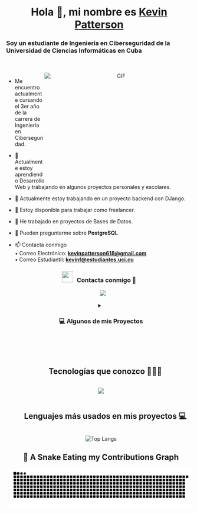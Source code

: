 <h1 align="center">Hola 👋, mi nombre es <a href="https://100rabhcsmc.github.io/Me.io/" target="blank">
Kevin Patterson</a></h1>
<h3 align="">Soy un estudiante de Ingeniería en Ciberseguridad de la Universidad de Ciencias Informáticas en Cuba </h3></br></br>

<a target="_blank" align="center">
  <img align="right" top="500" height="300" width="400" alt="GIF" src="https://media.giphy.com/media/SWoSkN6DxTszqIKEqv/giphy.gif">
</a>

- Me encuentro actualmente cursando el 3er año de la carrera de Ingeniería en Ciberseguridad.

- 🔭 Actualmente estoy aprendiendo Desarrollo Web y trabajando en algunos proyectos personales y escolares.

- 🌱 Actualmente estoy trabajando en un proyecto backend con DJango.

- 🤝  Estoy disponible para trabajar como freelancer.

- 📝 He trabajado en proyectos de Bases de Datos.

- 💬 Pueden preguntarme sobre **PostgreSQL**

- 📫 Contacta conmigo<br>
• Correo Electrónico: **kevinpatterson618@gmail.com**<br>
• Correo Estudiantil: **kevinf@estudiantes.uci.cu**

<!-- - 📄 Aquí te dejo mi CV <a href="#" >
<br/>-->

<h3 align="center" > <img src="https://media.giphy.com/media/iY8CRBdQXODJSCERIr/giphy.gif" width="30" height="30" style="margin-right: 10px;">Contacta conmigo 🤝 </h3>

<p align="center">

 <div align="center"  class="icons-social" style="margin-left: 10px;">
        <a style="margin-left: 10px;" target="_blank" href="https://github.com/KevPatterson">
		<img src="https://img.icons8.com/doodle/40/000000/github--v1.png"></a>

</p>


<!--- stats & Trophy (start) -->
 
<details><summary><h3>💻 Algunos de mis Proyectos</h3></summary>

----
	
<div>
  <p align="center">
	  	  <!-- Proyecto Web Backend: Gestión de Recetas de Comida -->
            <a href="https://github.com/KevPatterson/CocinaConNosotros">
                <img src="https://github-readme-stats.vercel.app/api/pin/?username=KevPatterson&repo=CocinaConNosotros&theme=tokyonight&border_radius=10" alt="Proyecto Backend de Gestión de Recetas de Comida" />
            </a>
	  	  	  <!-- Proyecto React: Seguimiento de Pacientes de Veterinaria -->
            <a href="https://github.com/KevPatterson/Proyecto-de-Seguimiento-de-Pacientes-Veterinaria">
                <img src="https://github-readme-stats.vercel.app/api/pin/?username=KevPatterson&repo=Proyecto-de-Seguimiento-de-Pacientes-Veterinaria&theme=tokyonight&border_radius=10" alt="Proyecto Frontend de Seguimiento de Pacientes de Veterinaria" />
            </a>
	  <!-- Proyecto Web Frontend: Gestión de Recetas de Comida -->
            <a href="https://github.com/KevPatterson/Proyecto-Web-Frontend-Gesti-n-de-Recetas-de-Comida">
                <img src="https://github-readme-stats.vercel.app/api/pin/?username=KevPatterson&repo=Proyecto-Web-Frontend-Gesti-n-de-Recetas-de-Comida&theme=tokyonight&border_radius=10" alt="Proyecto Frontend de Gestión de Recetas de Comida" />
            </a>
	  <!-- Proyecto: Base de Datos -->
<a href="https://github.com/KevPatterson/Proyecto-Base-de-Datos">
    <img src="https://github-readme-stats.vercel.app/api/pin/?username=KevPatterson&repo=Proyecto-Base-de-Datos&theme=tokyonight" alt="Proyecto Base de Datos" />
</a>

<!-- Proyecto: Compendio de Proyectos de AC -->
<a href="https://github.com/KevPatterson/Compendido-de-Proyectos-de-AC">
    <img src="https://github-readme-stats.vercel.app/api/pin/?username=KevPatterson&repo=Compendido-de-Proyectos-de-AC&theme=tokyonight" alt="Compendio de Proyectos de Arquitectura de Computadoras" />
</a>

<a href="https://github.com/KevPatterson/Compendido-de-Proyectos-de-C-.git">
    <img src="https://github-readme-stats.vercel.app/api/pin/?username=KevPatterson&repo=Compendido-de-Proyectos-de-C-&theme=tokyonight" alt="Compendio de Proyectos de C++" />
</a>

<!-- Ejemplos -->
  <!---<a href="#">
      		<img src="https://github-readme-stats.vercel.app/api/pin/?username=7oSkaaa&repo=Ahmed-Hossam&theme=tokyonight" alt="GitHub Stats" />
    	</a>
    	 <a href="#">
      		<img src="https://github-readme-stats.vercel.app/api/pin/?username=7oSkaaa&repo=Strees_Testing&theme=tokyonight" alt="GitHub Stats" />
    	</a>
    	</a> -->
  </p>
</div>
</details> 
	
</br></br>
	

<!--- stats (end) -->   
<!--- stats (end) -->


<!--h1 without bottom border-->
<div id="user-content-toc">
  <ul align="center">
    <summary><h2 style="display: inline-block">Tecnologías que conozco 👨🏻‍💻</h2></summary>
  </ul>
</div>
<!--tech stack icons-->
<p align="center">
  <a href="https://skillicons.dev">
    <img src="https://skillicons.dev/icons?i=bootstrap,css,cpp,django,py,postgres,github,html,js,jquery,kali,react,angular,vscode&perline=14" />
  </a>
</p>
<!--Lenguajes Mas Usados en mis Proyectos-->
<div id="user-content-toc">
  <ul align="center">
    <summary><h2 style="display: inline-block">Lenguajes más usados en mis proyectos 💻</h2></summary>
  </ul>
</div>

![Top Langs](https://github-readme-stats.vercel.app/api/top-langs/?username=KevPatterson&layout=compact&theme=tokyonight)


## 🐍 A Snake Eating my Contributions Graph
	
<p align = "center">
	<img src = "https://github.com/7oSkaaa/7oSkaaa/blob/output/github-contribution-grid-snake.svg?" alt = "Snake Game"/>
</p>
